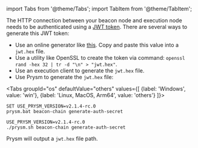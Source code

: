 import Tabs from '@theme/Tabs';
import TabItem from '@theme/TabItem';

The HTTP connection between your beacon node and execution node needs to be authenticated using a [JWT token](https://jwt.io/). There are several ways to generate this JWT token:

 - Use an online generator like [this](https://seanwasere.com/generate-random-hex/). Copy and paste this value into a `jwt.hex` file.
 - Use a utility like OpenSSL to create the token via command: `openssl rand -hex 32 | tr -d "\n" > "jwt.hex"`.
 - Use an execution client to generate the `jwt.hex` file.
 - Use Prysm to generate the `jwt.hex` file:

<Tabs groupId="os" defaultValue="others" values={[
    {label: 'Windows', value: 'win'},
    {label: 'Linux, MacOS, Arm64', value: 'others'}
]}>
  <TabItem value="win">

```
SET USE_PRYSM_VERSION=v2.1.4-rc.0
prysm.bat beacon-chain generate-auth-secret
```
  
  </TabItem>
  <TabItem value="others">

```
USE_PRYSM_VERSION=v2.1.4-rc.0
./prysm.sh beacon-chain generate-auth-secret
```

  </TabItem>
</Tabs>

Prysm will output a `jwt.hex` file path.